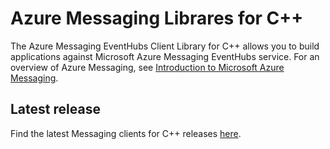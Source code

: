 # Azure Messaging Librares for C++

The Azure Messaging EventHubs Client Library for C++ allows you to build applications against Microsoft Azure Messaging EventHubs service. For an overview of Azure Messaging, see [Introduction to Microsoft Azure Messaging](https://learn.microsoft.com/azure/messaging-services/).

## Latest release

Find the latest Messaging clients for C++ releases [here](https://azure.github.io/azure-sdk/releases/latest/cpp.html).
